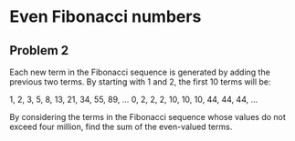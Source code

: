 # Even Fibonacci numbers
## Problem 2

Each new term in the Fibonacci sequence is generated by adding the previous two terms. By starting with 1 and 2, the first 10 terms will be:

1, 2, 3, 5, 8, 13, 21, 34, 55, 89, ...
0, 2, 2, 2, 10, 10, 10, 44, 44, 44, ...

By considering the terms in the Fibonacci sequence whose values do not exceed four million, find the sum of the even-valued terms.
